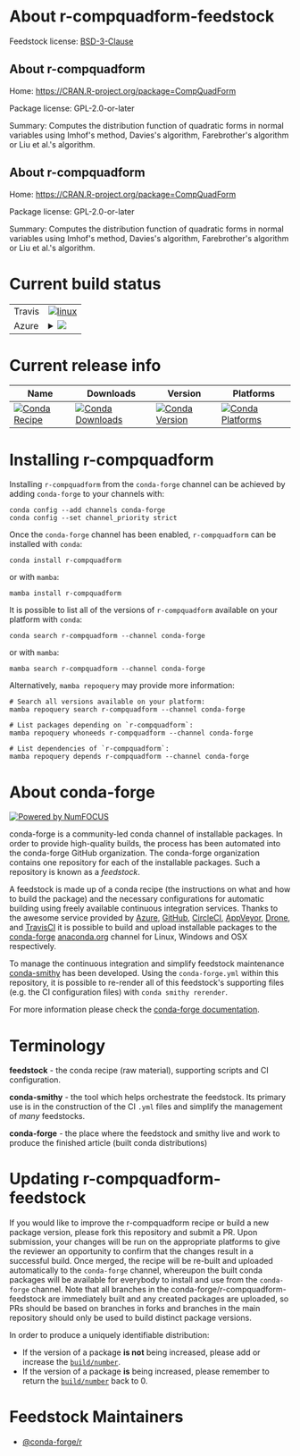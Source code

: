 About r-compquadform-feedstock
==============================

Feedstock license: [BSD-3-Clause](https://github.com/conda-forge/r-compquadform-feedstock/blob/main/LICENSE.txt)


About r-compquadform
--------------------

Home: https://CRAN.R-project.org/package=CompQuadForm

Package license: GPL-2.0-or-later

Summary: Computes the distribution function of quadratic forms in normal variables using Imhof's method, Davies's algorithm, Farebrother's algorithm or Liu et al.'s algorithm.

About r-compquadform
--------------------

Home: https://CRAN.R-project.org/package=CompQuadForm

Package license: GPL-2.0-or-later

Summary: Computes the distribution function of quadratic forms in normal variables using Imhof's method, Davies's algorithm, Farebrother's algorithm or Liu et al.'s algorithm.

Current build status
====================


<table><tr>
    <td>Travis</td>
    <td>
      <a href="https://app.travis-ci.com/conda-forge/r-compquadform-feedstock">
        <img alt="linux" src="https://img.shields.io/travis/com/conda-forge/r-compquadform-feedstock/main.svg?label=Linux">
      </a>
    </td>
  </tr>
    
  <tr>
    <td>Azure</td>
    <td>
      <details>
        <summary>
          <a href="https://dev.azure.com/conda-forge/feedstock-builds/_build/latest?definitionId=4200&branchName=main">
            <img src="https://dev.azure.com/conda-forge/feedstock-builds/_apis/build/status/r-compquadform-feedstock?branchName=main">
          </a>
        </summary>
        <table>
          <thead><tr><th>Variant</th><th>Status</th></tr></thead>
          <tbody><tr>
              <td>linux_64_r_base4.3</td>
              <td>
                <a href="https://dev.azure.com/conda-forge/feedstock-builds/_build/latest?definitionId=4200&branchName=main">
                  <img src="https://dev.azure.com/conda-forge/feedstock-builds/_apis/build/status/r-compquadform-feedstock?branchName=main&jobName=linux&configuration=linux%20linux_64_r_base4.3" alt="variant">
                </a>
              </td>
            </tr><tr>
              <td>linux_64_r_base4.4</td>
              <td>
                <a href="https://dev.azure.com/conda-forge/feedstock-builds/_build/latest?definitionId=4200&branchName=main">
                  <img src="https://dev.azure.com/conda-forge/feedstock-builds/_apis/build/status/r-compquadform-feedstock?branchName=main&jobName=linux&configuration=linux%20linux_64_r_base4.4" alt="variant">
                </a>
              </td>
            </tr><tr>
              <td>linux_aarch64_r_base4.3</td>
              <td>
                <a href="https://dev.azure.com/conda-forge/feedstock-builds/_build/latest?definitionId=4200&branchName=main">
                  <img src="https://dev.azure.com/conda-forge/feedstock-builds/_apis/build/status/r-compquadform-feedstock?branchName=main&jobName=linux&configuration=linux%20linux_aarch64_r_base4.3" alt="variant">
                </a>
              </td>
            </tr><tr>
              <td>linux_aarch64_r_base4.4</td>
              <td>
                <a href="https://dev.azure.com/conda-forge/feedstock-builds/_build/latest?definitionId=4200&branchName=main">
                  <img src="https://dev.azure.com/conda-forge/feedstock-builds/_apis/build/status/r-compquadform-feedstock?branchName=main&jobName=linux&configuration=linux%20linux_aarch64_r_base4.4" alt="variant">
                </a>
              </td>
            </tr><tr>
              <td>linux_ppc64le_r_base4.3</td>
              <td>
                <a href="https://dev.azure.com/conda-forge/feedstock-builds/_build/latest?definitionId=4200&branchName=main">
                  <img src="https://dev.azure.com/conda-forge/feedstock-builds/_apis/build/status/r-compquadform-feedstock?branchName=main&jobName=linux&configuration=linux%20linux_ppc64le_r_base4.3" alt="variant">
                </a>
              </td>
            </tr><tr>
              <td>linux_ppc64le_r_base4.4</td>
              <td>
                <a href="https://dev.azure.com/conda-forge/feedstock-builds/_build/latest?definitionId=4200&branchName=main">
                  <img src="https://dev.azure.com/conda-forge/feedstock-builds/_apis/build/status/r-compquadform-feedstock?branchName=main&jobName=linux&configuration=linux%20linux_ppc64le_r_base4.4" alt="variant">
                </a>
              </td>
            </tr><tr>
              <td>osx_64_r_base4.3</td>
              <td>
                <a href="https://dev.azure.com/conda-forge/feedstock-builds/_build/latest?definitionId=4200&branchName=main">
                  <img src="https://dev.azure.com/conda-forge/feedstock-builds/_apis/build/status/r-compquadform-feedstock?branchName=main&jobName=osx&configuration=osx%20osx_64_r_base4.3" alt="variant">
                </a>
              </td>
            </tr><tr>
              <td>osx_64_r_base4.4</td>
              <td>
                <a href="https://dev.azure.com/conda-forge/feedstock-builds/_build/latest?definitionId=4200&branchName=main">
                  <img src="https://dev.azure.com/conda-forge/feedstock-builds/_apis/build/status/r-compquadform-feedstock?branchName=main&jobName=osx&configuration=osx%20osx_64_r_base4.4" alt="variant">
                </a>
              </td>
            </tr><tr>
              <td>win_64_r_base4.3</td>
              <td>
                <a href="https://dev.azure.com/conda-forge/feedstock-builds/_build/latest?definitionId=4200&branchName=main">
                  <img src="https://dev.azure.com/conda-forge/feedstock-builds/_apis/build/status/r-compquadform-feedstock?branchName=main&jobName=win&configuration=win%20win_64_r_base4.3" alt="variant">
                </a>
              </td>
            </tr><tr>
              <td>win_64_r_base4.4</td>
              <td>
                <a href="https://dev.azure.com/conda-forge/feedstock-builds/_build/latest?definitionId=4200&branchName=main">
                  <img src="https://dev.azure.com/conda-forge/feedstock-builds/_apis/build/status/r-compquadform-feedstock?branchName=main&jobName=win&configuration=win%20win_64_r_base4.4" alt="variant">
                </a>
              </td>
            </tr>
          </tbody>
        </table>
      </details>
    </td>
  </tr>
</table>

Current release info
====================

| Name | Downloads | Version | Platforms |
| --- | --- | --- | --- |
| [![Conda Recipe](https://img.shields.io/badge/recipe-r--compquadform-green.svg)](https://anaconda.org/conda-forge/r-compquadform) | [![Conda Downloads](https://img.shields.io/conda/dn/conda-forge/r-compquadform.svg)](https://anaconda.org/conda-forge/r-compquadform) | [![Conda Version](https://img.shields.io/conda/vn/conda-forge/r-compquadform.svg)](https://anaconda.org/conda-forge/r-compquadform) | [![Conda Platforms](https://img.shields.io/conda/pn/conda-forge/r-compquadform.svg)](https://anaconda.org/conda-forge/r-compquadform) |

Installing r-compquadform
=========================

Installing `r-compquadform` from the `conda-forge` channel can be achieved by adding `conda-forge` to your channels with:

```
conda config --add channels conda-forge
conda config --set channel_priority strict
```

Once the `conda-forge` channel has been enabled, `r-compquadform` can be installed with `conda`:

```
conda install r-compquadform
```

or with `mamba`:

```
mamba install r-compquadform
```

It is possible to list all of the versions of `r-compquadform` available on your platform with `conda`:

```
conda search r-compquadform --channel conda-forge
```

or with `mamba`:

```
mamba search r-compquadform --channel conda-forge
```

Alternatively, `mamba repoquery` may provide more information:

```
# Search all versions available on your platform:
mamba repoquery search r-compquadform --channel conda-forge

# List packages depending on `r-compquadform`:
mamba repoquery whoneeds r-compquadform --channel conda-forge

# List dependencies of `r-compquadform`:
mamba repoquery depends r-compquadform --channel conda-forge
```


About conda-forge
=================

[![Powered by
NumFOCUS](https://img.shields.io/badge/powered%20by-NumFOCUS-orange.svg?style=flat&colorA=E1523D&colorB=007D8A)](https://numfocus.org)

conda-forge is a community-led conda channel of installable packages.
In order to provide high-quality builds, the process has been automated into the
conda-forge GitHub organization. The conda-forge organization contains one repository
for each of the installable packages. Such a repository is known as a *feedstock*.

A feedstock is made up of a conda recipe (the instructions on what and how to build
the package) and the necessary configurations for automatic building using freely
available continuous integration services. Thanks to the awesome service provided by
[Azure](https://azure.microsoft.com/en-us/services/devops/), [GitHub](https://github.com/),
[CircleCI](https://circleci.com/), [AppVeyor](https://www.appveyor.com/),
[Drone](https://cloud.drone.io/welcome), and [TravisCI](https://travis-ci.com/)
it is possible to build and upload installable packages to the
[conda-forge](https://anaconda.org/conda-forge) [anaconda.org](https://anaconda.org/)
channel for Linux, Windows and OSX respectively.

To manage the continuous integration and simplify feedstock maintenance
[conda-smithy](https://github.com/conda-forge/conda-smithy) has been developed.
Using the ``conda-forge.yml`` within this repository, it is possible to re-render all of
this feedstock's supporting files (e.g. the CI configuration files) with ``conda smithy rerender``.

For more information please check the [conda-forge documentation](https://conda-forge.org/docs/).

Terminology
===========

**feedstock** - the conda recipe (raw material), supporting scripts and CI configuration.

**conda-smithy** - the tool which helps orchestrate the feedstock.
                   Its primary use is in the construction of the CI ``.yml`` files
                   and simplify the management of *many* feedstocks.

**conda-forge** - the place where the feedstock and smithy live and work to
                  produce the finished article (built conda distributions)


Updating r-compquadform-feedstock
=================================

If you would like to improve the r-compquadform recipe or build a new
package version, please fork this repository and submit a PR. Upon submission,
your changes will be run on the appropriate platforms to give the reviewer an
opportunity to confirm that the changes result in a successful build. Once
merged, the recipe will be re-built and uploaded automatically to the
`conda-forge` channel, whereupon the built conda packages will be available for
everybody to install and use from the `conda-forge` channel.
Note that all branches in the conda-forge/r-compquadform-feedstock are
immediately built and any created packages are uploaded, so PRs should be based
on branches in forks and branches in the main repository should only be used to
build distinct package versions.

In order to produce a uniquely identifiable distribution:
 * If the version of a package **is not** being increased, please add or increase
   the [``build/number``](https://docs.conda.io/projects/conda-build/en/latest/resources/define-metadata.html#build-number-and-string).
 * If the version of a package **is** being increased, please remember to return
   the [``build/number``](https://docs.conda.io/projects/conda-build/en/latest/resources/define-metadata.html#build-number-and-string)
   back to 0.

Feedstock Maintainers
=====================

* [@conda-forge/r](https://github.com/conda-forge/r/)

